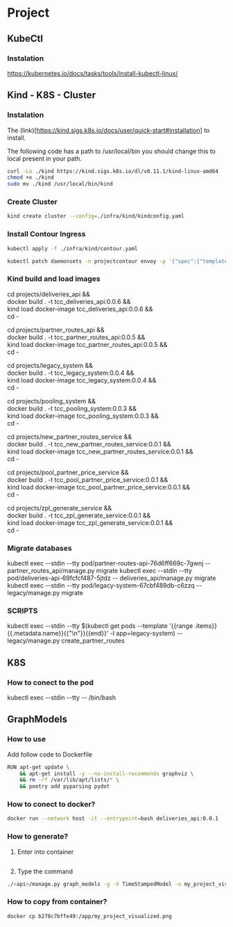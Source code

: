 # Project

## KubeCtl

### Instalation

https://kubernetes.io/docs/tasks/tools/install-kubectl-linux/

## Kind - K8S - Cluster

### Instalation

The (link)[https://kind.sigs.k8s.io/docs/user/quick-start#installation] to install.

The following code has a path to /usr/local/bin you should change this to local present in your path.

```bash
curl -Lo ./kind https://kind.sigs.k8s.io/dl/v0.11.1/kind-linux-amd64
chmod +x ./kind
sudo mv ./kind /usr/local/bin/kind
```

### Create Cluster

```bash
kind create cluster --config=./infra/kind/kindconfig.yaml
```

### Install Contour Ingress

```bash
kubectl apply -f ./infra/kind/contour.yaml

kubectl patch daemonsets -n projectcontour envoy -p '{"spec":{"template":{"spec":{"nodeSelector":{"ingress-ready":"true"},"tolerations":[{"key":"node-role.kubernetes.io/master","operator":"Equal","effect":"NoSchedule"}]}}}}'

```

### Kind build and load images

cd projects/deliveries_api && \
 docker build . -t tcc_deliveries_api:0.0.6 && \
 kind load docker-image tcc_deliveries_api:0.0.6 && \
 cd -

cd projects/partner_routes_api && \
docker build . -t tcc_partner_routes_api:0.0.5 && \
kind load docker-image tcc_partner_routes_api:0.0.5 && \
cd -

cd projects/legacy_system && \
 docker build . -t tcc_legacy_system:0.0.4 && \
 kind load docker-image tcc_legacy_system:0.0.4 && \
 cd -

cd projects/pooling_system && \
docker build . -t tcc_pooling_system:0.0.3 && \
kind load docker-image tcc_pooling_system:0.0.3 && \
cd -

cd projects/new_partner_routes_service && \
docker build . -t tcc_new_partner_routes_service:0.0.1 && \
kind load docker-image tcc_new_partner_routes_service:0.0.1 && \
cd -

cd projects/pool_partner_price_service && \
docker build . -t tcc_pool_partner_price_service:0.0.1 && \
kind load docker-image tcc_pool_partner_price_service:0.0.1 && \
cd -

cd projects/zpl_generate_service && \
docker build . -t tcc_zpl_generate_service:0.0.1 && \
kind load docker-image tcc_zpl_generate_service:0.0.1 && \
cd -

### Migrate databases

kubectl exec --stdin --tty pod/partner-routes-api-76d6ff669c-7gwnj -- partner_routes_api/manage.py migrate
kubectl exec --stdin --tty pod/deliveries-api-69fcfcf487-5jtdz -- deliveries_api/manage.py migrate
kubectl exec --stdin --tty pod/legacy-system-67cbf489db-c6zzq -- legacy/manage.py migrate

### SCRIPTS

kubectl exec --stdin --tty $(kubectl get pods --template '{{range .items}}{{.metadata.name}}{{"\n"}}{{end}}' -l app=legacy-system) -- legacy/manage.py create_partner_routes

## K8S

### How to conect to the pod

kubectl exec --stdin --tty <pod-name> -- /bin/bash

## GraphModels

### How to use

Add follow code to Dockerfile

```bash
RUN apt-get update \
    && apt-get install -y --no-install-recommends graphviz \
    && rm -rf /var/lib/apt/lists/* \
    && poetry add pyparsing pydot
```

### How to conect to docker?

```bash
docker run --network host -it --entrypoint=bash deliveries_api:0.0.1
```

### How to generate?

1. Enter into container

```bash

```

2. Type the command

```bash
./<api>/manage.py graph_models -g -X TimeStampedModel -o my_project_visualized.png
```

### How to copy from container?

```bash
docker cp b278c7bffe49:/app/my_project_visualized.png
```
